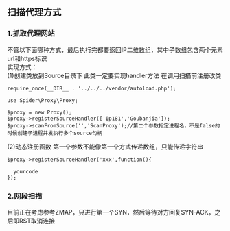 ## 扫描代理方式<br>
### 1.抓取代理网站
不管以下面哪种方式，最后执行完都要返回IP二维数组，其中子数组包含两个元素url和https标识 <br>
实现方式：<br>
(1)创建类放到Source目录下
此类一定要实现handler方法
在调用扫描前注册改类
```shell
require_once(__DIR__ . '../../../vendor/autoload.php');

use Spider\Proxy\Proxy;

$proxy = new Proxy();
$proxy->registerSourceHandler(['Ip181','Goubanjia']);    
$proxy->scanFromSource('','ScanProxy');//第二个参数指定进程名，不是false的时候创建子进程并发执行多个source句柄
```
(2)动态注册函数
第一个参数不能像第一个方式传递数组，只能传递字符串
```shell
$proxy->registerSourceHandler('xxx',function(){

  yourcode
}); 
```
### 2.网段扫描<br>
目前正在考虑参考ZMAP，只进行第一个SYN，然后等待对方回复SYN-ACK，之后即RST取消连接
